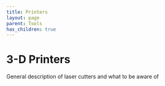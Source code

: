 ```yaml
---
title: Printers
layout: page
parent: Tools
has_children: true
---
```


# 3-D Printers

General description of laser cutters and what to be aware of